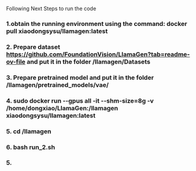 Following Next Steps to run the code
### 1.obtain the running environment using the command: docker pull xiaodongsysu/llamagen:latest

### 2. Prepare dataset https://github.com/FoundationVision/LlamaGen?tab=readme-ov-file and put it in the folder /llamagen/Datasets

### 3. Prepare pretrained model and put it in the folder /llamagen/pretrained_models/vae/

### 4. sudo docker run --gpus all -it --shm-size=8g  -v /home/dongxiao/LlamaGen:/llamagen xiaodongsysu/llamagen:latest

### 5. cd /llamagen

### 6. bash run_2.sh

### 5. 
